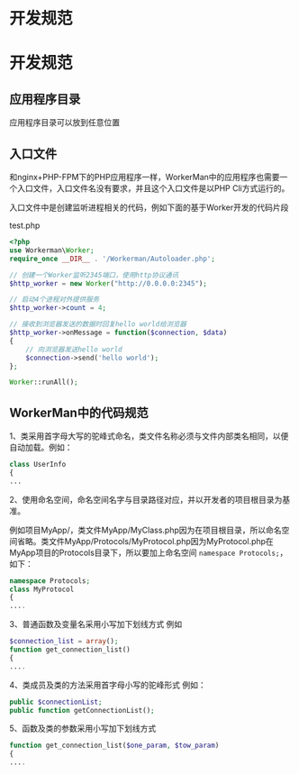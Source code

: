 # 开发规范

# 开发规范

## 应用程序目录

应用程序目录可以放到任意位置

## 入口文件

和nginx+PHP-FPM下的PHP应用程序一样，WorkerMan中的应用程序也需要一个入口文件，入口文件名没有要求，并且这个入口文件是以PHP Cli方式运行的。

 入口文件中是创建监听进程相关的代码，例如下面的基于Worker开发的代码片段

 test.php


```php 
<?php
use Workerman\Worker;
require_once __DIR__ . '/Workerman/Autoloader.php';

// 创建一个Worker监听2345端口，使用http协议通讯
$http_worker = new Worker("http://0.0.0.0:2345");

// 启动4个进程对外提供服务
$http_worker->count = 4;

// 接收到浏览器发送的数据时回复hello world给浏览器
$http_worker->onMessage = function($connection, $data)
{
    // 向浏览器发送hello world
    $connection->send('hello world');
};

Worker::runAll();


```
## WorkerMan中的代码规范

1、类采用首字母大写的驼峰式命名，类文件名称必须与文件内部类名相同，以便自动加载。例如：


```php 
class UserInfo
{
...

```
2、使用命名空间，命名空间名字与目录路径对应，并以开发者的项目根目录为基准。

例如项目MyApp/，类文件MyApp/MyClass.php因为在项目根目录，所以命名空间省略。类文件MyApp/Protocols/MyProtocol.php因为MyProtocol.php在MyApp项目的Protocols目录下，所以要加上命名空间 ```namespace Protocols;```，如下：


```php 
namespace Protocols;
class MyProtocol
{
....

```
3、普通函数及变量名采用小写加下划线方式 例如


```php 
$connection_list = array();
function get_connection_list()
{
....

```
4、类成员及类的方法采用首字母小写的驼峰形式 例如：


```php 
public $connectionList;
public function getConnectionList();

```
5、函数及类的参数采用小写加下划线方式


```php 
function get_connection_list($one_param, $tow_param)
{
....


```